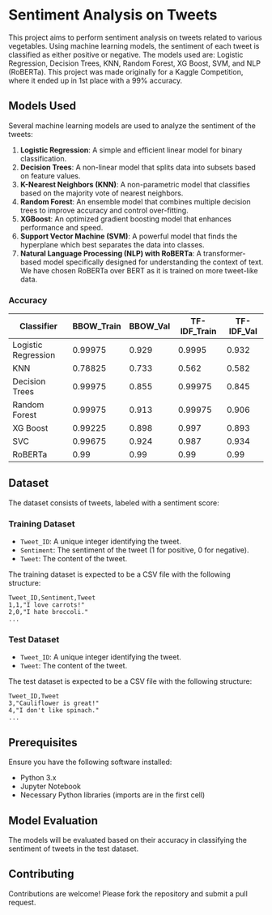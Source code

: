 # Sentiment Analysis on Tweets
This project aims to perform sentiment analysis on tweets related to various vegetables. Using machine learning models, the sentiment of each tweet is classified as either positive or negative. The models used are: Logistic Regression, Decision Trees, KNN, Random Forest, XG Boost, SVM, and NLP (RoBERTa). This project was made originally for a Kaggle Competition, where it ended up in 1st place with a 99% accuracy.

## Models Used
Several machine learning models are used to analyze the sentiment of the tweets:

1. <b>Logistic Regression</b>: A simple and efficient linear model for binary classification.
2. <b>Decision Trees</b>: A non-linear model that splits data into subsets based on feature values.
3. <b>K-Nearest Neighbors (KNN)</b>: A non-parametric model that classifies based on the majority vote of nearest neighbors.
4. <b>Random Forest</b>: An ensemble model that combines multiple decision trees to improve accuracy and control over-fitting.
5. <b>XGBoost</b>: An optimized gradient boosting model that enhances performance and speed.
6. <b>Support Vector Machine (SVM)</b>: A powerful model that finds the hyperplane which best separates the data into classes.
7. <b>Natural Language Processing (NLP) with RoBERTa</b>: A transformer-based model specifically designed for understanding the context of text. We have chosen RoBERTa over BERT as it is trained on more tweet-like data.

### Accuracy
|Classifier         |BBOW_Train|BBOW_Val|TF-IDF_Train|TF-IDF_Val|
|-------------------|----------|--------|------------|----------|
|Logistic Regression|0.99975   |0.929   |0.9995      |0.932     |
|KNN                |0.78825   |0.733   |0.562       |0.582     |
|Decision Trees     |0.99975   |0.855   |0.99975     |0.845     |
|Random Forest      |0.99975   |0.913   |0.99975     |0.906     |
|XG Boost           |0.99225   |0.898   |0.997       |0.893     |
|SVC                |0.99675   |0.924   |0.987       |0.934     |
|RoBERTa            |0.99      |0.99    |0.99        |0.99      |

## Dataset
The dataset consists of tweets, labeled with a sentiment score:

### Training Dataset
- `Tweet_ID`: A unique integer identifying the tweet.
- `Sentiment`: The sentiment of the tweet (1 for positive, 0 for negative).
- `Tweet`: The content of the tweet.

The training dataset is expected to be a CSV file with the following structure:
```
Tweet_ID,Sentiment,Tweet
1,1,"I love carrots!"
2,0,"I hate broccoli."
...
```

### Test Dataset
- `Tweet_ID`: A unique integer identifying the tweet.
- `Tweet`: The content of the tweet.

The test dataset is expected to be a CSV file with the following structure:
```
Tweet_ID,Tweet
3,"Cauliflower is great!"
4,"I don't like spinach."
...
```

## Prerequisites
Ensure you have the following software installed:
- Python 3.x
- Jupyter Notebook
- Necessary Python libraries (imports are in the first cell)

## Model Evaluation
The models will be evaluated based on their accuracy in classifying the sentiment of tweets in the test dataset.

## Contributing
Contributions are welcome! Please fork the repository and submit a pull request.
